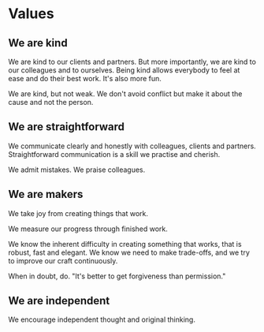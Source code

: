 # Values

## We are kind

We are kind to our clients and partners. 
But more importantly, we are kind to our colleagues and to ourselves.
Being kind allows everybody to feel at ease and do their best work.
It's also more fun.

We are kind, but not weak. We don't avoid conflict but make it about the cause and not the person. 

## We are straightforward

We communicate clearly and honestly with colleagues, clients and partners.
Straightforward communication is a skill we practise and cherish. 

We admit mistakes. We praise colleagues.

## We are makers

We take joy from creating things that work. 

We measure our progress through finished work.

We know the inherent difficulty in creating something that works, that is robust, fast and elegant.
We know we need to make trade-offs, and we try to improve our craft continuously.

When in doubt, do.
"It's better to get forgiveness than permission."

## We are independent

We encourage independent thought and original thinking.
